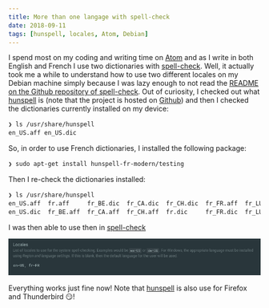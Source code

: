 ```yaml
---
title: More than one langage with spell-check
date: 2018-09-11
tags: [hunspell, locales, Atom, Debian]
---
```


I spend most on my coding and writing time on [Atom](https://atom.io/) and as
I write in both English and French I use two dictionaries with [spell-check](https://github.com/atom/spell-check).
Well, it actually took me a while to understand how to use two different locales
on my Debian machine simply because I was lazy enough to not read the [README
on the Github repository of spell-check](https://github.com/atom/spell-check#debian-ubuntu-and-mint).
Out of curiosity, I checked out what [hunspell](http://hunspell.github.io/) is
(note that the project is hosted on [Github](https://github.com/hunspell/hunspell))
and then I checked the dictionaries currently installed on my device:

```sh
❯ ls /usr/share/hunspell
en_US.aff en_US.dic
```

So, in order to use French dictionaries, I installed the following package:

```sh
❯ sudo apt-get install hunspell-fr-modern/testing
```

Then I re-check the dictionaries installed:

```sh
❯ ls /usr/share/hunspell
en_US.aff  fr.aff     fr_BE.dic  fr_CA.dic  fr_CH.dic  fr_FR.aff  fr_LU.aff  fr_MC.aff
en_US.dic  fr_BE.aff  fr_CA.aff  fr_CH.aff  fr.dic     fr_FR.dic  fr_LU.dic  fr_MC.dic
```

I was then able to use then in [spell-check](https://github.com/atom/spell-check)

![](/notes/atom/assets/locales.png)

Everything works just fine now! Note that [hunspell](http://hunspell.github.io/)
is also use for Firefox and Thunderbird :smirk:!

